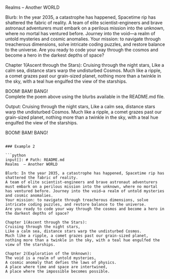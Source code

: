 Realms  – Another WORLD

Blurb: In the year 2035, a catastrophe has happened, Spacetime rip has shattered the fabric of reality. 
A team of elite scientist-engineers and brave astronaut adventurers must embark on a perilous mission into the unknown, where no mortal has ventured before. Journey into the void—a realm of untold mysteries and cosmic anomalies. 
Your mission: to navigate through treacherous dimensions, solve intricate coding puzzles, and restore balance to the universe.
 Are you ready to code your way through the cosmos and become a hero in the darkest depths of space?

Chapter 1(Ascent through the Stars):
Cruising through the night stars,
Like a calm sea, distance stars warp the undisturbed Cosmos.
Much like a ripple, a comet grazes past our grain-sized planet, nothing more than a twinkle in the sky, with a teal hue engulfed the view of the starships.

BOOM! BAM! BANG!  
Complete the poem above using the blurbs available in the README.md file.

Output:
Cruising through the night stars,
Like a calm sea, distance stars warp the undisturbed Cosmos.
Much like a ripple, a comet grazes past our grain-sized planet, nothing more than a twinkle in the sky, with a teal hue engulfed the view of the starships.

BOOM! BAM! BANG!  
```

### Example 2

```python
input[]: # Path: README.md
Realms  – Another WORLD

Blurb: In the year 2035, a catastrophe has happened, Spacetime rip has shattered the fabric of reality.
A team of elite scientist-engineers and brave astronaut adventurers must embark on a perilous mission into the unknown, where no mortal has ventured before. Journey into the void—a realm of untold mysteries and cosmic anomalies.
Your mission: to navigate through treacherous dimensions, solve intricate coding puzzles, and restore balance to the universe.
Are you ready to code your way through the cosmos and become a hero in the darkest depths of space?

Chapter 1(Ascent through the Stars):
Cruising through the night stars,
Like a calm sea, distance stars warp the undisturbed Cosmos.
Much like a ripple, a comet grazes past our grain-sized planet, nothing more than a twinkle in the sky, with a teal hue engulfed the view of the starships.

Chapter 2(Exploration of the Unknown):
The void is a realm of untold mysteries,
A cosmic anomaly that defies the laws of physics.
A place where time and space are intertwined,
A place where the impossible becomes possible.

